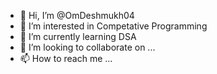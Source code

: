 - 👋 Hi, I’m @OmDeshmukh04
- 👀 I’m interested in Competative Programming
- 🌱 I’m currently learning DSA
- 💞️ I’m looking to collaborate on ...
- 📫 How to reach me ...

<!---
OmDeshmukh04/OmDeshmukh04 is a ✨ special ✨ repository because its `README.md` (this file) appears on your GitHub profile.
You can click the Preview link to take a look at your changes.
--->
